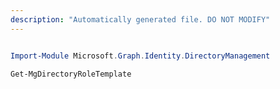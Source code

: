 ```yaml
---
description: "Automatically generated file. DO NOT MODIFY"
---
```


```powershell

Import-Module Microsoft.Graph.Identity.DirectoryManagement

Get-MgDirectoryRoleTemplate

```